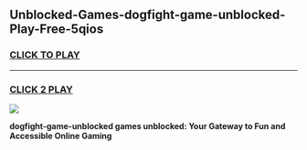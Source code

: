 
## Unblocked-Games-dogfight-game-unblocked-Play-Free-5qios
<h3>
<a href="https://premium76.site?title=dogfight-game-unblocked&ref=15A">CLICK TO PLAY</a></h3>
<hr>

<h3>
<a href="https://premium76.site?title=dogfight-game-unblocked&ref=15A">CLICK 2 PLAY</a>
  
</h3>

<a href="https://premium76.site?title=dogfight-game-unblocked&ref=15A"><img src="https://clearcache.store/games.png"></a>


**dogfight-game-unblocked games unblocked: Your Gateway to Fun and Accessible Online Gaming**
